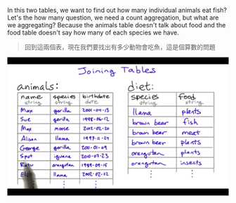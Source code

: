 In this two tables, we want to find out how many individual animals eat fish? Let's the how many question, we need a count aggregation, but what are we aggregating? Because the animals table doesn't talk about food and the food table doesn't say how many of each species we have.
> 回到這兩個表，現在我們要找出有多少動物會吃魚，這是個算數的問題

![](/assets/joiningTables_1.png)